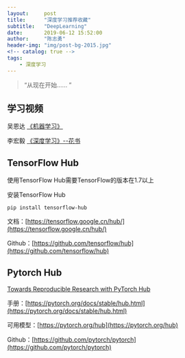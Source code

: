 ```yaml
---
layout:     post
title:      "深度学习推荐收藏"
subtitle:   "DeepLearning"
date:       2019-06-12 15:52:00
author:     "陈志勇"
header-img: "img/post-bg-2015.jpg"
<!-- catalog: true -->
tags:
    - 深度学习
---
```


> “从现在开始...... ”

## 学习视频


吴恩达 [《机器学习》](https://www.bilibili.com/video/av9912938?from=search&seid=16715517750360132554)

李宏毅 [《深度学习》--花书](https://www.bilibili.com/video/av9770302?from=search&seid=10051005272097716619)

## TensorFlow Hub

使用TensorFlow Hub需要TensorFlow的版本在1.7以上

安装TensorFlow Hub

```
pip install tensorflow-hub
```

文档：[https://tensorflow.google.cn/hub/](https://tensorflow.google.cn/hub/)

Github：[https://github.com/tensorflow/hub](https://github.com/tensorflow/hub)

## Pytorch Hub

[Towards Reproducible Research with PyTorch Hub](https://pytorch.org/blog/towards-reproducible-research-with-pytorch-hub/)

手册：[https://pytorch.org/docs/stable/hub.html](https://pytorch.org/docs/stable/hub.html)

可用模型：[https://pytorch.org/hub](https://pytorch.org/hub)

Github：[https://github.com/pytorch/pytorch](https://github.com/pytorch/pytorch)

